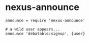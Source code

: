 # nexus-announce

```
announce = require 'nexus-announce'

# a wild user appears...
announce 'debatable:signup', {user}
```
